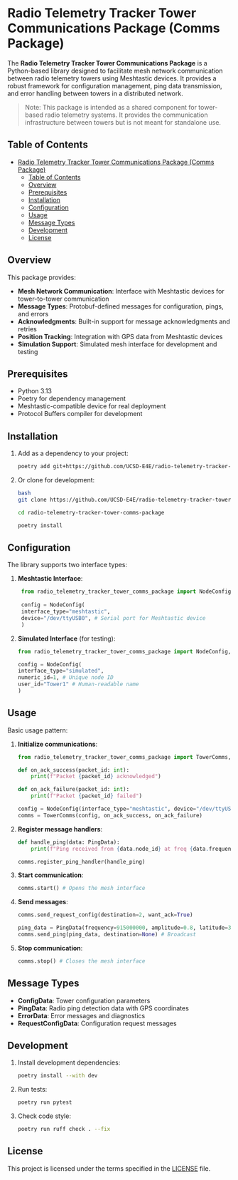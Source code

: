 # Radio Telemetry Tracker Tower Communications Package (Comms Package)

The **Radio Telemetry Tracker Tower Communications Package** is a Python-based library designed to facilitate mesh network communication between radio telemetry towers using Meshtastic devices. It provides a robust framework for configuration management, ping data transmission, and error handling between towers in a distributed network.

> Note: This package is intended as a shared component for tower-based radio telemetry systems. It provides the communication infrastructure between towers but is not meant for standalone use.

## Table of Contents
- [Radio Telemetry Tracker Tower Communications Package (Comms Package)](#radio-telemetry-tracker-tower-communications-package-comms-package)
  - [Table of Contents](#table-of-contents)
  - [Overview](#overview)
  - [Prerequisites](#prerequisites)
  - [Installation](#installation)
  - [Configuration](#configuration)
  - [Usage](#usage)
  - [Message Types](#message-types)
  - [Development](#development)
  - [License](#license)

## Overview

This package provides:

- **Mesh Network Communication**: Interface with Meshtastic devices for tower-to-tower communication
- **Message Types**: Protobuf-defined messages for configuration, pings, and errors
- **Acknowledgments**: Built-in support for message acknowledgments and retries
- **Position Tracking**: Integration with GPS data from Meshtastic devices
- **Simulation Support**: Simulated mesh interface for development and testing

## Prerequisites

- Python 3.13
- Poetry for dependency management
- Meshtastic-compatible device for real deployment
- Protocol Buffers compiler for development

## Installation

1. Add as a dependency to your project:
    ```bash
    poetry add git+https://github.com/UCSD-E4E/radio-telemetry-tracker-tower-comms-package.git
    ```
2. Or clone for development:
    ```bash
    bash
    git clone https://github.com/UCSD-E4E/radio-telemetry-tracker-tower-comms-package.git

    cd radio-telemetry-tracker-tower-comms-package

    poetry install
    ```

## Configuration

The library supports two interface types:

1. **Meshtastic Interface**:
   ```python
    from radio_telemetry_tracker_tower_comms_package import NodeConfig, TowerComms
    
    config = NodeConfig(
    interface_type="meshtastic",
    device="/dev/ttyUSB0", # Serial port for Meshtastic device
    )
    ```
2. **Simulated Interface** (for testing):
    ```python
    from radio_telemetry_tracker_tower_comms_package import NodeConfig, TowerComms

    config = NodeConfig(
    interface_type="simulated",
    numeric_id=1, # Unique node ID
    user_id="Tower1" # Human-readable name
    )

    ```

## Usage

Basic usage pattern:

1. **Initialize communications**:
    ```python
    from radio_telemetry_tracker_tower_comms_package import TowerComms, NodeConfig

    def on_ack_success(packet_id: int):
        print(f"Packet {packet_id} acknowledged")
    
    def on_ack_failure(packet_id: int):
        print(f"Packet {packet_id} failed")
    
    config = NodeConfig(interface_type="meshtastic", device="/dev/ttyUSB0")
    comms = TowerComms(config, on_ack_success, on_ack_failure)
    ```
2. **Register message handlers**:
    ```python
    def handle_ping(data: PingData):
        print(f"Ping received from {data.node_id} at freq {data.frequency}")
    
    comms.register_ping_handler(handle_ping)
    ```
3. **Start communication**:
    ```python
    comms.start() # Opens the mesh interface
    ```
4. **Send messages**:
    ```python
    comms.send_request_config(destination=2, want_ack=True)
    
    ping_data = PingData(frequency=915000000, amplitude=0.8, latitude=32.7, longitude=-117.1, altitude=100)
    comms.send_ping(ping_data, destination=None) # Broadcast

    ```
5. **Stop communication**:
    ```python
    comms.stop() # Closes the mesh interface
    ```


## Message Types

- **ConfigData**: Tower configuration parameters
- **PingData**: Radio ping detection data with GPS coordinates
- **ErrorData**: Error messages and diagnostics
- **RequestConfigData**: Configuration request messages

## Development

1. Install development dependencies:
    ```bash
    poetry install --with dev
    ```
2. Run tests:
    ```bash
    poetry run pytest
    ```
3. Check code style:
    ```bash
    poetry run ruff check . --fix
    ```

## License

This project is licensed under the terms specified in the [LICENSE](LICENSE) file.